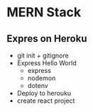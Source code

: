 # MERN Stack

## Expres on Heroku

* git init + gitignore
* Express Hello World
    * express
    * nodemon
    * dotenv
* Deploy to herouku
* create react project 